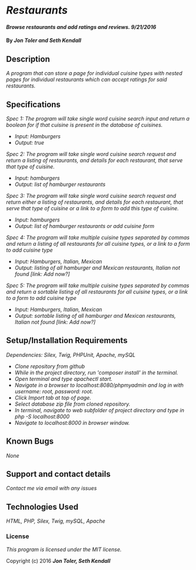 # _Restaurants_

#### _Browse restaurants and add ratings and reviews. 9/21/2016_

#### By _**Jon Toler and Seth Kendall**_

## Description

_A program that can store a page for individual cuisine types with nested pages for individual restaurants which can accept ratings for said restaurants._

## Specifications

_Spec 1: The program will take single word cuisine search input and return a boolean for if that cuisine is present in the database of cuisines._
* _Input: Hamburgers_
* _Output: true_

_Spec 2: The program will take single word cuisine search request and return a listing of restaurants, and details for each restaurant, that serve that type of cuisine._
* _Input: hamburgers_
* _Output: list of hamburger restaurants_

_Spec 3: The program will take single word cuisine search request and return either a listing of restaurants, and details for each restaurant, that serve that type of cuisine or a link to a form to add this type of cuisine._
* _Input: hamburgers_
* _Output: list of hamburger restaurants or add cuisine form_

_Spec 4: The program will take multiple cuisine types separated by commas and return a listing of all restaurants for all cuisine types, or a link to a form to add cuisine type_
* _Input: Hamburgers, Italian, Mexican_
* _Output: listing of all hamburger and Mexican restaurants, Italian not found [link: Add now?]_

_Spec 5: The program will take multiple cuisine types separated by commas and return a sortable listing of all restaurants for all cuisine types, or a link to a form to add cuisine type_
* _Input: Hamburgers, Italian, Mexican_
* _Output: sortable listing of all hamburger and Mexican restaurants, Italian not found [link: Add now?]_

## Setup/Installation Requirements

_Dependencies: Silex, Twig, PHPUnit, Apache, mySQL_

* _Clone repository from github_
* _While in the project directory, run 'composer install' in the terminal._
* _Open terminal and type apachectl start._
* _Navigate in a browser to localhost:8080/phpmyadmin and log in with username: root, password: root._
* _Click Import tab at top of page._
* _Select database zip file from cloned repository._
* _In terminal, navigate to web subfolder of project directory and type in php -S localhost:8000_
* _Navigate to localhost:8000 in browser window._

## Known Bugs

_None_

## Support and contact details

_Contact me via email with any issues_

## Technologies Used

_HTML, PHP, Silex, Twig, mySQL, Apache_

### License

*This program is licensed under the MIT license.*

Copyright (c) 2016 **_Jon Toler, Seth Kendall_**

